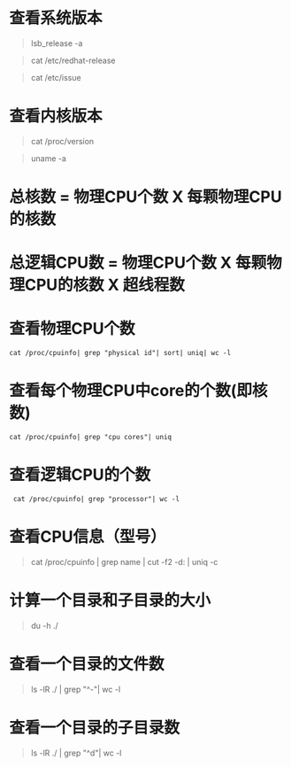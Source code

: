 # 查看系统版本
> lsb_release -a

> cat /etc/redhat-release

> cat /etc/issue

# 查看内核版本
> cat /proc/version

> uname -a

# 总核数 = 物理CPU个数 X 每颗物理CPU的核数 
# 总逻辑CPU数 = 物理CPU个数 X 每颗物理CPU的核数 X 超线程数

# 查看物理CPU个数
```
cat /proc/cpuinfo| grep "physical id"| sort| uniq| wc -l
```

# 查看每个物理CPU中core的个数(即核数)
```
cat /proc/cpuinfo| grep "cpu cores"| uniq
```

# 查看逻辑CPU的个数
``` cat /proc/cpuinfo| grep "processor"| wc -l```


# 查看CPU信息（型号）
> cat /proc/cpuinfo | grep name | cut -f2 -d: | uniq -c

# 计算一个目录和子目录的大小
> du -h  ./

# 查看一个目录的文件数
> ls -lR ./ | grep "^-"| wc -l

# 查看一个目录的子目录数
> ls -lR ./ | grep "^d"| wc -l
